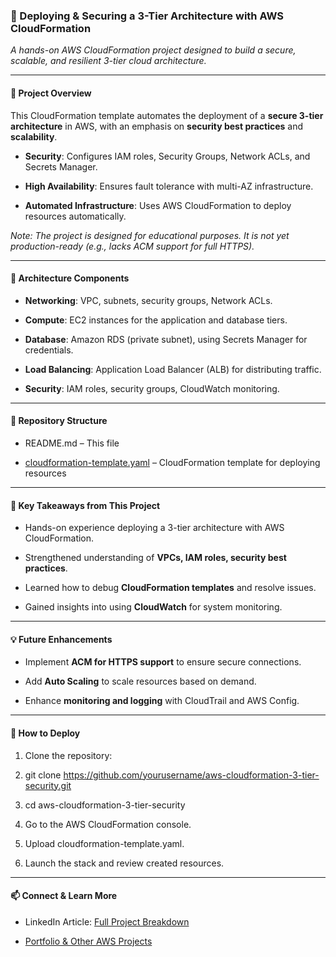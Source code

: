 ### **🚀 Deploying & Securing a 3-Tier Architecture with AWS CloudFormation**

_A hands-on AWS CloudFormation project designed to build a secure, scalable, and resilient 3-tier cloud architecture._

---

#### **📌 Project Overview**

This CloudFormation template automates the deployment of a **secure 3-tier architecture** in AWS, with an emphasis on **security best practices** and **scalability**.

*   **Security**: Configures IAM roles, Security Groups, Network ACLs, and Secrets Manager.
    
*   **High Availability**: Ensures fault tolerance with multi-AZ infrastructure.
    
*   **Automated Infrastructure**: Uses AWS CloudFormation to deploy resources automatically.
    

_Note: The project is designed for educational purposes. It is not yet production-ready (e.g., lacks ACM support for full HTTPS)._

---

#### **🔧 Architecture Components**

*   **Networking**: VPC, subnets, security groups, Network ACLs.
    
*   **Compute**: EC2 instances for the application and database tiers.
    
*   **Database**: Amazon RDS (private subnet), using Secrets Manager for credentials.
    
*   **Load Balancing**: Application Load Balancer (ALB) for distributing traffic.
    
*   **Security**: IAM roles, security groups, CloudWatch monitoring.

---

#### **📂 Repository Structure**

*   README.md – This file
    
*   [cloudformation-template.yaml](https://github.com/joeycloudio/aws-cloudformation-3-tier-security/blob/main/3-tier-security-demo.yml) – CloudFormation template for deploying resources

---    

#### **🚀 Key Takeaways from This Project**

*   Hands-on experience deploying a 3-tier architecture with AWS CloudFormation.
    
*   Strengthened understanding of **VPCs, IAM roles, security best practices**.
    
*   Learned how to debug **CloudFormation templates** and resolve issues.
    
*   Gained insights into using **CloudWatch** for system monitoring.

--- 

#### **💡 Future Enhancements**

*   Implement **ACM for HTTPS support** to ensure secure connections.
    
*   Add **Auto Scaling** to scale resources based on demand.
    
*   Enhance **monitoring and logging** with CloudTrail and AWS Config.

---

#### **📜 How to Deploy**

1.  Clone the repository:

2.  git clone https://github.com/yourusername/aws-cloudformation-3-tier-security.git
3.  cd aws-cloudformation-3-tier-security
    
4.  Go to the AWS CloudFormation console.
    
5.  Upload cloudformation-template.yaml.
    
6.  Launch the stack and review created resources.

---    

#### **📫 Connect & Learn More**

*   LinkedIn Article: [Full Project Breakdown](https://www.linkedin.com/pulse/deploying-securing-3-tier-architectures-aws-joey-acosta-aom3c/?trackingId=yon6XSOLRPWgLY%2FvZ3ChgQ%3D%3D)
    
*   [Portfolio & Other AWS Projects](https://learn.nextwork.org/portfolio)
